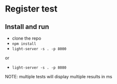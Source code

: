 # Register test

## Install and run

* clone the repo 
* ```npm install```
* ```light-server -s . -p 8000```

or

* ```light-server -s . -p 8080```

NOTE: multiple tests will display multiple results in ms

